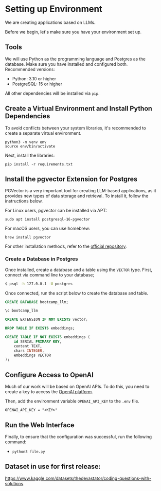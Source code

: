 # Setting up Environment

We are creating applications based on LLMs.

Before we begin, let's make sure you have your environment set up.

## Tools

We will use Python as the programming language and Postgres as the database. Make sure you have installed and configured both. Recommended versions:

- Python: 3.10 or higher
- PostgreSQL: 15 or higher

All other dependencies will be installed via `pip`.

## Create a Virtual Environment and Install Python Dependencies

To avoid conflicts between your system libraries, it's recommended to create a separate virtual environment.

```
python3 -m venv env
source env/bin/activate
```

Next, install the libraries:

```
pip install -r requirements.txt
```

## Install the pgvector Extension for Postgres

PGVector is a very important tool for creating LLM-based applications, as it provides new types of data storage and retrieval. To install it, follow the instructions below.

For Linux users, pgvector can be installed via APT:

```
sudo apt install postgresql-16-pgvector
```

For macOS users, you can use homebrew:

```
brew install pgvector
```

For other installation methods, refer to the [official repository](https://github.com/pgvector/pgvector).

### Create a Database in Postgres

Once installed, create a database and a table using the `VECTOR` type. First, connect via command line to your database;

```bash
$ psql -h 127.0.0.1 -U postgres
```

Once connected, run the script below to create the database and table.

```sql 
CREATE DATABASE bootcamp_llm;

\c bootcamp_llm

CREATE EXTENSION IF NOT EXISTS vector;

DROP TABLE IF EXISTS embeddings;

CREATE TABLE IF NOT EXISTS embeddings (
    id SERIAL PRIMARY KEY,
    content TEXT,
    chars INTEGER,
    embeddings VECTOR
);
```

## Configure Access to OpenAI

Much of our work will be based on OpenAI APIs. To do this, you need to create a key to access the [OpenAI platform](https://platform.openai.com/). 

Then, add the environment variable `OPENAI_API_KEY` to the `.env` file.

```
OPENAI_API_KEY = "<KEY>"
```

## Run the Web Interface

Finally, to ensure that the configuration was successful, run the following command:

- `python3 file.py`

## Dataset in use for first release:

https://www.kaggle.com/datasets/thedevastator/coding-questions-with-solutions
